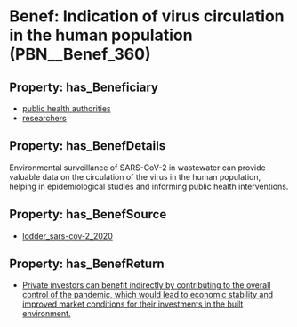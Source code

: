 # Benef: __Indication of virus circulation in the human population__ (PBN__Benef_360)

## Property: has_Beneficiary

* [public health authorities](../Stakeholder/PBN__Stakeholder_0)
* [researchers](../Stakeholder/PBN__Stakeholder_2)

## Property: has_BenefDetails

Environmental surveillance of SARS-CoV-2 in wastewater can provide valuable data on the circulation of the virus in the human population, helping in epidemiological studies and informing public health interventions.

## Property: has_BenefSource

* [lodder_sars-cov-2_2020](../Article/PBN__Article_70)

## Property: has_BenefReturn

* [Private investors can benefit indirectly by contributing to the overall control of the pandemic, which would lead to economic stability and improved market conditions for their investments in the built environment.](../BenefReturn/PBN__BenefReturn_387)

